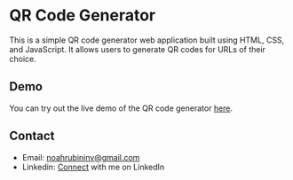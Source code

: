 # QR Code Generator
This is a simple QR code generator web application built using HTML, CSS, and JavaScript. It allows users to generate QR codes for URLs of their choice.

## Demo
You can try out the live demo of the QR code generator [here](https://animated-medovik-b8b3da.netlify.app/).

## Contact
- Email: noahrubininv@gmail.com
- Linkedin: [Connect](https://www.linkedin.com/in/noah-rubin1/) with me on LinkedIn
